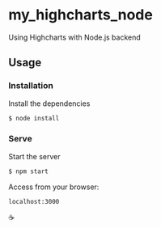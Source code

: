 # my_highcharts_node

Using Highcharts with Node.js backend

## Usage

### Installation

Install the dependencies

```sh
$ node install
```

### Serve

Start the server

```sh
$ npm start
```

Access from your browser:

```
localhost:3000
```

:coffee:
